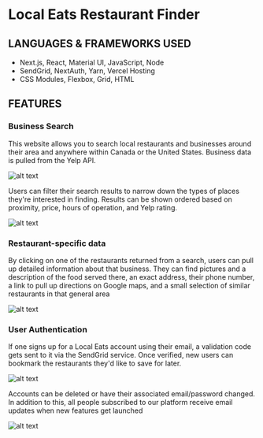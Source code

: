 # Local Eats Restaurant Finder

## LANGUAGES & FRAMEWORKS USED

- Next.js, React, Material UI, JavaScript, Node
- SendGrid, NextAuth, Yarn, Vercel Hosting
- CSS Modules, Flexbox, Grid, HTML

## FEATURES

### Business Search

This website allows you to search local restaurants and businesses around their area and anywhere within Canada or the United States. Business data is pulled from the Yelp API.

![alt text](https://i.postimg.cc/6qhXVPQV/newMain.png)

Users can filter their search results to narrow down the types of places they're interested in finding. Results can be shown ordered based on proximity, price, hours of operation, and Yelp rating.

![alt text](https://i.postimg.cc/QMrWtKRR/filters.png)

### Restaurant-specific data
By clicking on one of the restaurants returned from a search, users can pull up detailed information about that business. They can find pictures and a description of the food served there, an exact address, their phone number, a link to pull up directions on Google maps, and a small selection of similar restaurants in that general area 

![alt text](https://i.postimg.cc/SKyN3L0N/restaurant-data.png)

### User Authentication 

If one signs up for a Local Eats account using their email, a validation code gets sent to it via the SendGrid service. Once verified, new users can bookmark the restaurants they'd like to save for later.

![alt text](https://i.postimg.cc/Fz1nnnFX/bookmarks2.png)

Accounts can be deleted or have their associated email/password changed. In addition to this, all people subscribed to our platform receive email updates when new features get launched

![alt text](https://i.postimg.cc/X7h1Jb3R/manage-account.png)
